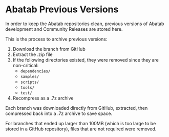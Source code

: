 # Abatab Previous Versions

In order to keep the Abatab repositories clean, previous versions of Abatab development and Community Releases are stored here.

This is the process to archive previous versions:

1. Download the branch from GitHub
2. Extract the .zip file
3. If the following directories existed, they were removed since they are non-critical:
    - `dependencies/`
    - `samples/`
    - `scripts/`
    - `tools/`
    - `test/`
4. Recompress as a .7z archive

Each branch was downloaded directly from GitHub, extracted, then compressed back into a .7z archive to save space.

For branches that ended up larger than 100MB (which is too large to be stored in a GitHub repository), files that are not required were removed.

